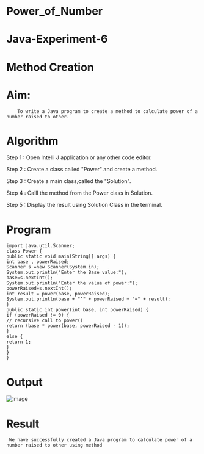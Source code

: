 # Power_of_Number
# Java-Experiment-6

# Method Creation

# Aim:

        To write a Java program to create a method to calculate power of a number raised to other.

# Algorithm

Step 1 : Open Intelli J application or any other code editor.

Step 2 : Create a class called "Power" and create a method.

Step 3 : Create a main class,called the "Solution".

Step 4 : Calll the method from the Power class in Solution.

Step 5 : Display the result using Solution Class in the terminal.

# Program
~~~
import java.util.Scanner;
class Power {
public static void main(String[] args) {
int base , powerRaised;
Scanner s =new Scanner(System.in);
System.out.println("Enter the Base value:");
base=s.nextInt();
System.out.println("Enter the value of power:");
powerRaised=s.nextInt();
int result = power(base, powerRaised);
System.out.println(base + "^" + powerRaised + "=" + result);
}
public static int power(int base, int powerRaised) {
if (powerRaised != 0) {
// recursive call to power()
return (base * power(base, powerRaised - 1));
}
else {
return 1;
}
}
}
~~~
# Output

![image](https://github.com/Poojariyaa/Power_of_Number/assets/127511817/b21fdacb-acb9-403b-bc23-2bd0ae4c1701)

# Result

     We have successfully created a Java program to calculate power of a number raised to other using method
